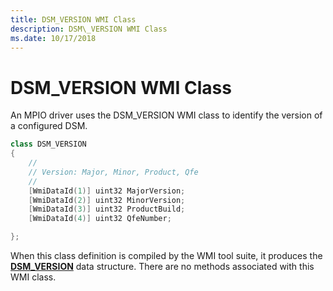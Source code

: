 ```yaml
---
title: DSM_VERSION WMI Class
description: DSM\_VERSION WMI Class
ms.date: 10/17/2018
---
```


# DSM\_VERSION WMI Class


An MPIO driver uses the DSM\_VERSION WMI class to identify the version of a configured DSM.

```cpp
class DSM_VERSION
{
    //
    // Version: Major, Minor, Product, Qfe
    //
    [WmiDataId(1)] uint32 MajorVersion;
    [WmiDataId(2)] uint32 MinorVersion;
    [WmiDataId(3)] uint32 ProductBuild;
    [WmiDataId(4)] uint32 QfeNumber;

};
```

When this class definition is compiled by the WMI tool suite, it produces the [**DSM\_VERSION**](/windows-hardware/drivers/ddi/mpiowmi/ns-mpiowmi-_dsm_version) data structure. There are no methods associated with this WMI class.

 


